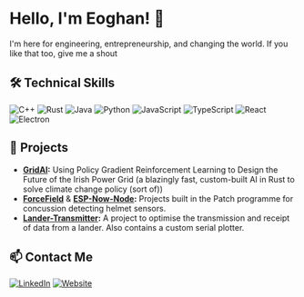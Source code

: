 # Hello, I'm Eoghan! 👋

I'm here for engineering, entrepreneurship, and changing the world.
If you like that too, give me a shout

## 🛠️ Technical Skills

![C++](https://skillicons.dev/icons?i=cpp)
![Rust](https://skillicons.dev/icons?i=rust)
![Java](https://skillicons.dev/icons?i=java)
![Python](https://skillicons.dev/icons?i=python)
![JavaScript](https://skillicons.dev/icons?i=javascript)
![TypeScript](https://skillicons.dev/icons?i=typescript)
![React](https://skillicons.dev/icons?i=react)
![Electron](https://skillicons.dev/icons?i=electron)


## 🚀 Projects

- **[GridAI](https://github.com/ETM-Code/eirgrid):** Using Policy Gradient Reinforcement Learning to Design the Future of the Irish Power Grid (a blazingly fast, custom-built AI in Rust to solve climate change policy (sort of))
- **[ForceField](https://github.com/ETM-Code/forceField)** & **[ESP-Now-Node](https://github.com/ETM-Code/ESP-Now-Node):** Projects built in the Patch programme for concussion detecting helmet sensors.
- **[Lander-Transmitter](https://github.com/ETM-Code/Lander-Code):** A project to optimise the transmission and receipt of data from a lander. Also contains a custom serial plotter.


## 📫 Contact Me

[![LinkedIn](https://img.shields.io/badge/LinkedIn-Eoghan%20Collins-blue?style=flat&logo=linkedin)](https://www.linkedin.com/in/eoghan-timothy-collins/)
[![Website](https://img.shields.io/badge/eoghancollins.com-red?style=flat&logo=google-chrome)](https://eoghancollins.com)
